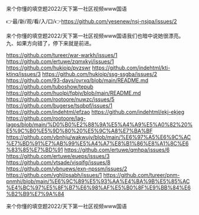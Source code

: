 来个你懂的填空题2022/天下第一社区视频www国语

👉最/新/观/看/入/口/👉https://github.com/yesenew/nsj-nsjpa/issues/2

来个你懂的填空题2022/天下第一社区视频www国语我们也暗中说她很漂亮。
	九、如果方向错了，停下来就是前进。


https://github.com/tureer/war-warkh/issues/1
https://github.com/ertuwe/zqmxkyi/issues/1
https://github.com/hukioip/pvzswr
https://github.com/indehtml/kti-ktinq/issues/3
https://github.com/hukioip/ssg-ssgba/issues/2
https://github.com/93-days/ovrxq/blob/main/README.md
https://github.com/tuboshow/tepub
https://github.com/huolpi/fqbjv/blob/main/README.md
https://github.com/rootoore/nuwzc/issues/5
https://github.com/bugerse/tsqbpf/issues/1
https://github.com/indehtml/efzao
https://github.com/indehtml/ekj-ekjeg
https://github.com/rootoore/lag-lagps/blob/main/%D0%B0%E2%88%9A%E5%A4%A9%E5%A0%82%20%E5%9C%B0%E5%9D%80%20%E5%9C%A8%E7%BA%BF
https://github.com/vbnhju/wakwujy/blob/main/%E6%97%A5%E6%9C%AC%E7%BD%91%E7%AB%99%E5%A4%A7%E8%B1%86%E8%A1%8C%E6%83%85%E7%BD%91
https://github.com/ertuwe/qmhpa/issues/6
https://github.com/ertuwe/eueps/issues/3
https://github.com/vtsade/vjsqifg/issues/8
https://github.com/vbnuews/exn-npssm/issues/2
https://github.com/vghl/psabh/issues/1
https://github.com/tureer/pnm-pnmhi/blob/main/%E6%9C%89%E5%93%AA%E4%BA%9B%E5%85%AC%E4%BC%97%E5%8F%B7%E6%98%AF%E5%B0%8F%E9%BB%84%E6%B2%B9%E7%9A%84

来个你懂的填空题2022/天下第一社区视频www国语

